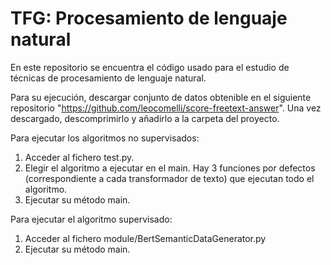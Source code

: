 # TFG: Procesamiento de lenguaje natural

En este repositorio se encuentra el código usado para el estudio de técnicas de procesamiento de lenguaje natural. 

Para su ejecución, descargar conjunto de datos obtenible en el siguiente repositorio "https://github.com/leocomelli/score-freetext-answer". 
Una vez descargado, descomprimirlo y añadirlo a la carpeta del proyecto. 

Para ejecutar los algoritmos no supervisados: 
  1. Acceder al fichero test.py. 
  2. Elegir el algoritmo a ejecutar en el main. Hay 3 funciones por defectos (correspondiente a cada transformador de texto) que ejecutan todo el algoritmo.
  3. Ejecutar su método main. 

Para ejecutar el algoritmo supervisado:
  1. Acceder al fichero module/BertSemanticDataGenerator.py 
  2. Ejecutar su método main.
